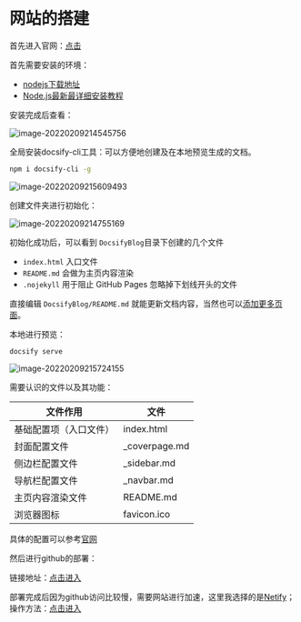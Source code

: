 # 网站的搭建

首先进入官网：[点击](https://docsify.js.org/#/zh-cn/)

首先需要安装的环境：

- [nodejs下载地址](http://nodejs.cn/download/)
- [Node.js最新最详细安装教程](https://blog.csdn.net/Small_Yogurt/article/details/104968169)

安装完成后查看：

![image-20220209214545756](https://gitee.com/xbhog/xiao-xin-img/raw/master/MarkDownImg/202202092145077.png)

全局安装docsify-cli工具：可以方便地创建及在本地预览生成的文档。

```sh
npm i docsify-cli -g
```

![image-20220209215609493](https://gitee.com/xbhog/xiao-xin-img/raw/master/MarkDownImg/202202092156708.png)

创建文件夹进行初始化：

![image-20220209214755169](https://gitee.com/xbhog/xiao-xin-img/raw/master/MarkDownImg/202202092147140.png)

初始化成功后，可以看到 `DocsifyBlog`目录下创建的几个文件

- `index.html` 入口文件
- `README.md` 会做为主页内容渲染
- `.nojekyll` 用于阻止 GitHub Pages 忽略掉下划线开头的文件

直接编辑 `DocsifyBlog/README.md` 就能更新文档内容，当然也可以[添加更多页面](https://docsify.js.org/#/zh-cn/more-pages)。

本地进行预览：

```shell
docsify serve
```

![image-20220209215724155](https://gitee.com/xbhog/xiao-xin-img/raw/master/MarkDownImg/202202092157980.png)

需要认识的文件以及其功能：

| 文件作用               | 文件          |
| ---------------------- | ------------- |
| 基础配置项（入口文件） | index.html    |
| 封面配置文件           | _coverpage.md |
| 侧边栏配置文件         | _sidebar.md   |
| 导航栏配置文件         | _navbar.md    |
| 主页内容渲染文件       | README.md     |
| 浏览器图标             | favicon.ico   |

具体的配置可以参考[官网](https://docsify.js.org/#/zh-cn/quickstart?id=%e5%88%9d%e5%a7%8b%e5%8c%96%e9%a1%b9%e7%9b%ae)

然后进行github的部署：

链接地址：[点击进入](https://blog.csdn.net/weixin_46161565/article/details/121010385)

部署完成后因为github访问比较慢，需要网站进行加速，这里我选择的是[Netify](https://juejin.cn/post/6844904100329422861)；操作方法：[点击进入](https://juejin.cn/post/6844904100329422861)